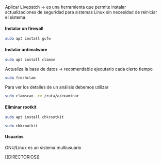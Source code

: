 Aplicar Livepatch -> es una herramienta que permite instalar actualizaciones de seguridad para sistemas Linux sin necesidad de reiniciar el sistema.

#### Instalar un firewall
``` bash
sudo apt install gufw
```

#### Instalar antimalware
``` bash
sudo apt install clamav
```

Actualiza la base de datos -> recomendable ejecutarlo cada cierto tiempo
``` bash
sudo freshclam
```

Para ver los detalles de un análisis debemos utilizar

``` bash
sudo clamscan -rv /ruta/a/examinar
```

#### Eliminar rootkit
``` bash
sudo apt install chkrootkit
```

``` bash
sudo chkrootkit
```

#### Usuarios
GNU/Linux es un sistema multiusuario

[[DIRECTORIOS]]